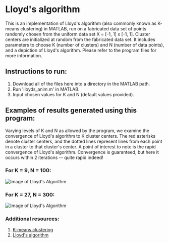 # Lloyd's algorithm

This is an implementation of Lloyd's algorithm (also commonly known as K-means clustering) in MATLAB, run on a fabricated data set of points randomly chosen from the uniform data set X = [-1, 1] x [-1, 1]. Cluster centers are initialized at random from the fabricated data set. It includes parameters to choose K (number of clusters) and N (number of data points), and a depiction of Lloyd's algorithm. Please refer to the program files for more information.

## Instructions to run:

1. Download all of the files here into a directory in the MATLAB path.
2. Run 'lloyds_anim.m' in MATLAB.
3. Input chosen values for K and N (default values provided).

## Examples of results generated using this program:

Varying levels of K and N as allowed by the program, we examine the convergence of Lloyd's algorithm to K cluster centers. The red asterisks denote cluster centers, and the dotted lines represent lines from each point in a cluster to that cluster's center. A point of interest to note is the rapid convergence of Lloyd's algorithm. Convergence is guaranteed, but here it occurs within 2 iterations -- quite rapid indeed!

### For K = 9, N = 100:

![Image of Lloyd's Algorithm](http://i.imgur.com/O6HlMN2.gif)

### For K = 27, N = 300:

![Image of Lloyd's Algorithm](http://i.imgur.com/ocZjdFS.gif)

### Additional resources:

1. [K-means clustering](https://en.wikipedia.org/wiki/K-means_clustering)
2. [Lloyd's algorithm](https://en.wikipedia.org/wiki/Lloyd's_algorithm)
